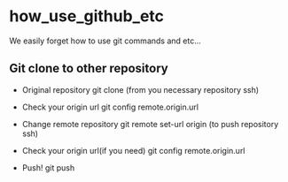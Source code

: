 # how_use_github_etc
We easily forget how to use git commands and etc...

## Git clone to other repository
* Original repository
git clone (from you necessary repository ssh)

* Check your origin url
git config remote.origin.url

* Change remote repository
git remote set-url origin (to push repository ssh)

* Check your origin url(if you need)
git config remote.origin.url

* Push!
git push



